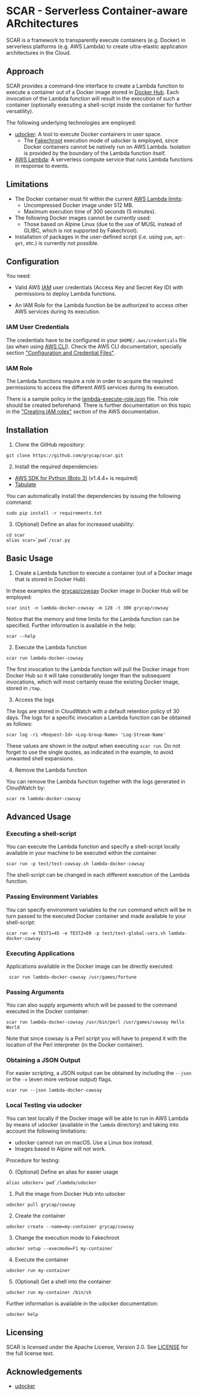 SCAR - Serverless Container-aware ARchitectures
===============================================

SCAR is a framework to transparently execute containers (e.g. Docker) in serverless platforms (e.g. AWS Lambda) to create ultra-elastic application architectures in the Cloud.

## Approach

SCAR provides a command-line interface to create a Lambda function to execute a container out of a Docker image stored in [Docker Hub](https://hub.docker.com/). Each invocation of the Lambda function will result in the execution of such a container (optionally executing a shell-script inside the container for further versatility).

 The following underlying technologies are employed:

* [udocker](https://github.com/indigo-dc/udocker/): A tool to execute Docker containers in user space.
  * The [Fakechroot](https://github.com/dex4er/fakechroot/wiki) execution mode of udocker is employed, since Docker containers cannot be natively run on AWS Lambda. Isolation is provided by the boundary of the Lambda function itself.
* [AWS Lambda](https://aws.amazon.com/lambda): A serverless compute service that runs Lambda functions in response to events.


## Limitations

* The Docker container must fit within the current [AWS Lambda limits](http://docs.aws.amazon.com/lambda/latest/dg/limits.html):
  * Uncompressed Docker image under 512 MB.
  * Maximum execution time of 300 seconds (5 minutes).
* The following Docker images cannot be currently used:
  * Those based on Alpine Linux (due to the use of MUSL instead of GLIBC, which is not supported by Fakechroot).
* Installation of packages in the user-defined script (i.e. using `yum`, `apt-get`, etc.) is currently not possible.
  

## Configuration

You need:
 * Valid AWS [IAM](https://aws.amazon.com/iam/) user credentials (Access Key and Secret Key ID) with permissions to deploy Lambda functions.
   
* An IAM Role for the Lambda function be be authorized to access other AWS services during its execution.

### IAM User Credentials

 The credentials have to be configured in your ```$HOME/.aws/credentials``` file (as when using [AWS CLI](https://aws.amazon.com/cli/)). Check the AWS CLI documentation, specially section ["Configuration and Credential Files"](http://docs.aws.amazon.com/cli/latest/userguide/cli-config-files.html).

### IAM Role

The Lambda functions require a role in order to acquire the required permissions to access the different AWS services during its execution.

There is a sample policy in the [lambda-execute-role.json](docs/aws/lambda-execute-role.json) file. This role should be created beforehand. There is further documentation on this topic in the ["Creating IAM roles"](http://docs.aws.amazon.com/IAM/latest/UserGuide/id_roles_create.html) section of the AWS documentation. 

## Installation

1. Clone the GitHub repository:
```
git clone https://github.com/grycap/scar.git
```
2. Install the required dependencies:

* [AWS SDK for Python (Boto 3)](https://github.com/boto/boto3) (v1.4.4+ is required)
* [Tabulate](https://pypi.python.org/pypi/tabulate)

You can automatically install the dependencies by issuing the following command:
```
sudo pip install -r requirements.txt
```

3. (Optional) Define an alias for increased usability:
```
cd scar 
alias scar=`pwd`/scar.py
```

## Basic Usage

1. Create a Lambda function to execute a container (out of a Docker image that is stored in Docker Hub).

In these examples the [grycap/cowsay](https://hub.docker.com/r/grycap/cowsay/) Docker image in Docker Hub will be employed:
```
scar init -n lambda-docker-cowsay -m 128 -t 300 grycap/cowsay
```
Notice that the memory and time limits for the Lambda function can be specified. Further information is available in the help:
```
scar --help
```
 
2. Execute the Lambda function

```
scar run lambda-docker-cowsay
```
The first invocation to the Lambda function will pull the Docker image from Docker Hub so it will take considerably longer than the subsequent invocations, which will most certainly reuse the existing Docker image, stored in ```/tmp```.

3. Access the logs

The logs are stored in CloudWatch with a default retention policy of 30 days.  The logs for a specific invocation a Lambda function can be obtained as follows:
```
scar log -ri <Request-Id> <Log-Group-Name> 'Log-Stream-Name' 
```
These values are shown in the output when executing `scar run`. Do not forget to use the single quotes, as indicated in the example, to avoid unwanted shell expansions.

4. Remove the Lambda function

You can remove the Lambda function together with the logs generated in CloudWatch by:
```
scar rm lambda-docker-cowsay
```

## Advanced Usage

### Executing a shell-script
You can execute the Lambda function and specify a shell-script locally available in your machine to be executed within the container.
```
scar run -p test/test-cowsay.sh lambda-docker-cowsay
```
The shell-script can be changed in each different execution of the Lambda function.

### Passing Environment Variables

You can specify environment variables to the run command which will be in turn passed to the executed Docker container and made available to your shell-script:
```
scar run -e TEST1=45 -e TEST2=69 -p test/test-global-vars.sh lambda-docker-cowsay
```

### Executing Applications

Applications available in the Docker image can be directly executed:
```
 scar run lambda-docker-cowsay /usr/games/fortune
 ```

### Passing Arguments

You can also supply arguments which will be passed to the command executed in the Docker container:
```
scar run lambda-docker-cowsay /usr/bin/perl /usr/games/cowsay Hello World
```
Note that since cowsay is a Perl script you will have to prepend it with the location of the Perl interpreter (in the Docker container).

### Obtaining a JSON Output

For easier scripting, a JSON output can be obtained by including the `--json` or the `-v` (even more verbose output) flags.
```
scar run --json lambda-docker-cowsay
```

### Local Testing via udocker

You can test locally if the Docker image will be able to run in AWS Lambda by means of udocker (available in the `lambda` directory) and taking into account the following limitations:

 * udocker cannot run on macOS. Use a Linux box instead.
 * Images based in Alpine will not work.
 
 Procedure for testing:

0. (Optional) Define an alias for easier usage
```
alias udocker=`pwd`/lambda/udocker
```
1. Pull the image from Docker Hub into udocker
```
udocker pull grycap/cowsay
```
2. Create the container
```
udocker create --name=my-container grycap/cowsay
```
3. Change the execution mode to Fakechroot
```
udocker setup --execmode=F1 my-container
```
4. Execute the container
```
udocker run my-container
```
5. (Optional) Get a shell into the container
```
udocker run my-container /bin/sh
```
Further information is available in the udocker documentation:
```
udocker help
```


## Licensing
SCAR is licensed under the Apache License, Version 2.0. See
[LICENSE](https://github.com/grycap/scar/blob/master/LICENSE) for the full
license text.

## Acknowledgements
* [udocker](https://github.com/indigo-dc/udocker)